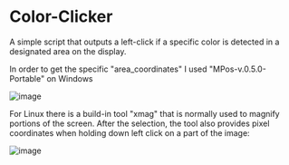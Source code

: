 # Color-Clicker
A simple script that outputs a left-click if a specific color is detected in a designated area on the display. 

In order to get the specific "area_coordinates" I used "MPos-v.0.5.0-Portable" on Windows

![image](https://github.com/maxirs8/Color-Clicker/assets/92797908/358f3c4a-1963-4054-ab9c-1cc208e15ba7)

For Linux there is a build-in tool "xmag" that is normally used to magnify portions of the screen. After the selection, the tool also provides pixel coordinates when holding down left click on a part of the image:

![image](https://github.com/maxirs8/Color-Clicker/assets/92797908/190f5df2-3c46-4473-91ca-30ec9955423d)

